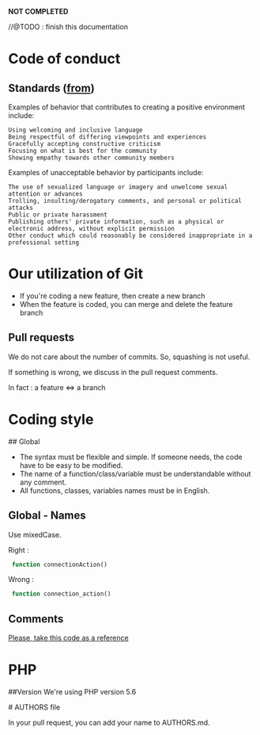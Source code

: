 **NOT COMPLETED**

//@TODO : finish this documentation

# Code of conduct

## Standards ([from](http://contributor-covenant.org/version/1/4/))

Examples of behavior that contributes to creating a positive environment include:

    Using welcoming and inclusive language
    Being respectful of differing viewpoints and experiences
    Gracefully accepting constructive criticism
    Focusing on what is best for the community
    Showing empathy towards other community members

Examples of unacceptable behavior by participants include:

    The use of sexualized language or imagery and unwelcome sexual attention or advances
    Trolling, insulting/derogatory comments, and personal or political attacks
    Public or private harassment
    Publishing others' private information, such as a physical or electronic address, without explicit permission
    Other conduct which could reasonably be considered inappropriate in a professional setting

# Our utilization of Git

- If you're coding a new feature, then create a new branch
- When the feature is coded, you can merge and delete the feature branch

## Pull requests

We do not care about the number of commits. So, squashing is not useful.

If something is wrong, we discuss in the pull request comments.

In fact : a feature <=> a branch

# Coding style

## Global

- The syntax must be flexible and simple. If someone needs, the code have to be easy to be modified.
- The name of a function/class/variable must be understandable without any comment.
- All functions, classes, variables names must be in English.

## Global - Names

Use mixedCase.

Right :
```PHP
 function connectionAction()
```
Wrong :
```PHP
 function connection_action()
```

## Comments

[Please, take this code as a reference](https://github.com/quantacloud/core/blob/master/application/controllers/Login.php)

# PHP
##Version
We're using PHP version 5.6


# AUTHORS file

In your pull request, you can add your name to AUTHORS.md.
